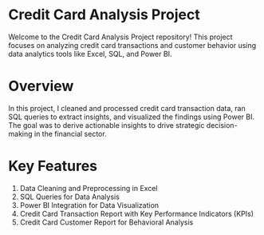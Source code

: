 # Credit Card Analysis Project
 Welcome to the Credit Card Analysis Project repository! This project focuses on analyzing credit card transactions and customer behavior using data analytics tools like Excel, SQL, and Power BI.

# Overview
 In this project, I cleaned and processed credit card transaction data, ran SQL queries to extract insights, and visualized the findings using Power BI. The goal was to derive actionable insights to drive strategic decision-making in the financial sector.

# Key Features
 1. Data Cleaning and Preprocessing in Excel
 2. SQL Queries for Data Analysis
 3. Power BI Integration for Data Visualization
 4. Credit Card Transaction Report with Key Performance Indicators (KPIs)
 5. Credit Card Customer Report for Behavioral Analysis

